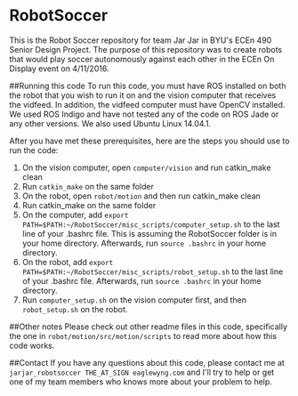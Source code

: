 # RobotSoccer

This is the Robot Soccer repository for team Jar Jar in BYU's ECEn 490 Senior Design Project. The purpose of this repository was to create robots that would play soccer autonomously against each other in the ECEn On Display event on 4/11/2016.

##Running this code
To run this code, you must have ROS installed on both the robot that you wish to run it on and the vision computer that receives the vidfeed. In addition, the vidfeed computer must have OpenCV installed. We used ROS Indigo and have not tested any of the code on ROS Jade or any other versions. We also used Ubuntu Linux 14.04.1.

After you have met these prerequisites, here are the steps you should use to run the code:

1. On the vision computer, open `computer/vision` and run catkin_make clean
2. Run `catkin_make` on the same folder
3. On the robot, open `robot/motion` and then run catkin_make clean
4. Run catkin_make on the same folder
5. On the computer, add `export PATH=$PATH:~/RobotSoccer/misc_scripts/computer_setup.sh` to the last line of your .bashrc file. This is assuming the RobotSoccer folder is in your home directory. Afterwards, run `source .bashrc` in your home directory.
6. On the robot, add `export PATH=$PATH:~/RobotSoccer/misc_scripts/robot_setup.sh` to the last line of your .bashrc file. Afterwards, run `source .bashrc` in your home directory.
7. Run `computer_setup.sh` on the vision computer first, and then `robot_setup.sh` on the robot.

##Other notes
Please check out other readme files in this code, specifically the one in `robot/motion/src/motion/scripts` to read more about how this code works.

##Contact
If you have any questions about this code, please contact me at `jarjar_robotsoccer THE_AT_SIGN eaglewyng.com` and I'll try to help or get one of my team members who knows more about your problem to help. 

